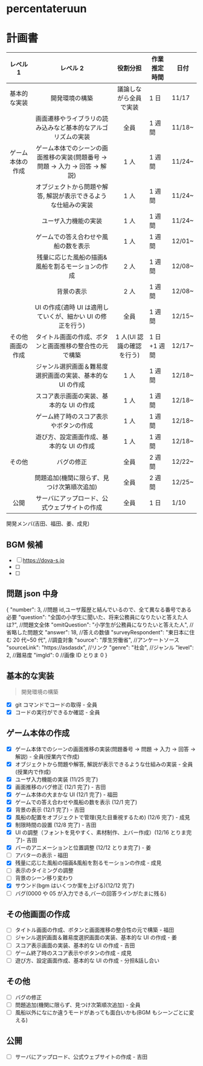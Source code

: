 # percentateruun

# 計画書

[](<tableは編集しないで(編集するときは言って)>)

|     レベル 1     |                                  レベル 2                                  |         役割分担          | 作業推定時間 | 日付   |
| :--------------: | :------------------------------------------------------------------------: | :-----------------------: | ------------ | ------ |
|   基本的な実装   |                               開発環境の構築                               |  議論しながら全員で実装   | 1 日         | 11/17  |
|                  |        画面遷移やライブラリの読み込みなど基本的なアルゴリズムの実装        |           全員            | 1 週間       | 11/18~ |
| ゲーム本体の作成 | ゲーム本体でのシーンの画面推移の実装(問題番号 → 問題 → 入力 → 回答 → 解説) |           1 人            | 1 週間       | 11/24~ |
|                  |       オブジェクトから問題や解答, 解説が表示できるような仕組みの実装       |           1 人            | 1 週間       | 11/24~ |
|                  |                            ユーザ入力機能の実装                            |           1 人            | 1 週間       | 11/24~ |
|                  |                    ゲームでの答え合わせや風船の数を表示                    |           1 人            | 1 週間       | 12/01~ |
|                  |             残量に応じた風船の描画&風船を割るモーションの作成              |           2 人            | 1 週間       | 12/08~ |
|                  |                                 背景の表示                                 |           2 人            | 1 週間       | 12/08~ |
|                  |        UI の作成(適時 UI は適用していくが、細かい UI の修正を行う)         |           全員            | 1 週間       | 12/15~ |
| その他画面の作成 |           タイトル画面の作成、ボタンと画面推移の整合性の元で構築           | 1 人(UI 認識の確認を行う) | 1 日+1 週間  | 12/17~ |
|                  |         ジャンル選択画面＆難易度選択画面の実装、基本的な UI の作成         |           1 人            | 1 週間       | 12/18~ |
|                  |                  スコア表示画面の実装、基本的な UI の作成                  |           1 人            | 1 週間       | 12/18~ |
|                  |                   ゲーム終了時のスコア表示やボタンの作成                   |           1 人            | 1 週間       | 12/18~ |
|                  |                  遊び方、設定画面作成、基本的な UI の作成                  |           1 人            | 1 週間       | 12/18~ |
|      その他      |                                 バグの修正                                 |           全員            | 2 週間       | 12/22~ |
|                  |                 問題追加(機関に限らず、見つけ次第順次追加)                 |           全員            | 2 週間       | 12/25~ |
|       公開       |                サーバにアップロード、公式ウェブサイトの作成                |           全員            | 1 日         | 1/10   |

開発メンバ(吉田、福田、姜、成見)

## BGM 候補

- [ ] https://dova-s.jp
- [ ]
- [ ]

## 問題 json 中身

{
"number": 3, //問題 id,ユーザ履歴と結んでいるので、全て異なる番号である必要
"question": "全国の小学生に聞いた、将来公務員になりたいと答えた人は?", //問題文全体
"omitQuestion": "小学生が公務員になりたいと答えた人", //省略した問題文
"answer": 18, //答えの数値
"surveyRespondent": "東日本に住む 20 代~50 代", //調査対象
"source": "厚生労働省", //アンケートソース
"sourceLink": "https://asdasdx", //リンク
"genre": "社会", //ジャンル
"level": 2, //難易度
"imgId": 0 //画像 ID とりま 0
}

## 基本的な実装

> 開発環境の構築

- [x] git コマンドでコードの取得 - 全員
- [x] コードの実行ができるか確認 - 全員

## ゲーム本体の作成

- [x] ゲーム本体でのシーンの画面推移の実装(問題番号 → 問題 → 入力 → 回答 → 解説) - 全員(授業内で作成)
- [x] オブジェクトから問題や解答, 解説が表示できるような仕組みの実装 - 全員(授業内で作成)
- [x] ユーザ入力機能の実装 (11/25 完了)
- [x] 画面推移のバグ修正 (12/1 完了) - 吉田
- [x] ゲーム本体の大まかな UI (12/1 完了) - 福田
- [x] ゲームでの答え合わせや風船の数を表示 (12/1 完了)
- [x] 背景の表示 (12/1 完了) - 吉田
- [x] 風船の配置をオブジェクトで管理(見た目重視するため) (12/6 完了) - 成見
- [x] 制限時間の設置 (12/8 完了) - 吉田
- [x] UI の調整（フォントを見やすく、素材制作、上バー作成）(12/16 とりま完了)- 吉田
- [x] バーのアニメーションと位置調整 (12/12 とりま完了) - 姜
- [ ] アバターの表示 - 福田
- [x] 残量に応じた風船の描画&風船を割るモーションの作成 - 成見
- [ ] 表示のタイミングの調整
- [ ] 背景のシーン移り変わり
- [x] サウンド(bgm はいくつか案を上げる)(12/12 完了)
- [ ] バグ(0000 や 05 が入力できる,バーの回答ラインがたまに残る)

## その他画面の作成

- [ ] タイトル画面の作成、ボタンと画面推移の整合性の元で構築 - 福田
- [ ] ジャンル選択画面＆難易度選択画面の実装、基本的な UI の作成 - 姜
- [ ] スコア表示画面の実装、基本的な UI の作成 - 吉田
- [ ] ゲーム終了時のスコア表示やボタンの作成 - 成見
- [ ] 遊び方、設定画面作成、基本的な UI の作成 - 分担&話し合い

## その他

- [ ] バグの修正
- [ ] 問題追加(機関に限らず、見つけ次第順次追加) - 全員
- [ ] 風船以外になにか違うモードがあっても面白いかも(BGM もシーンごとに変える)

## 公開

- [ ] サーバにアップロード、公式ウェブサイトの作成 - 吉田
